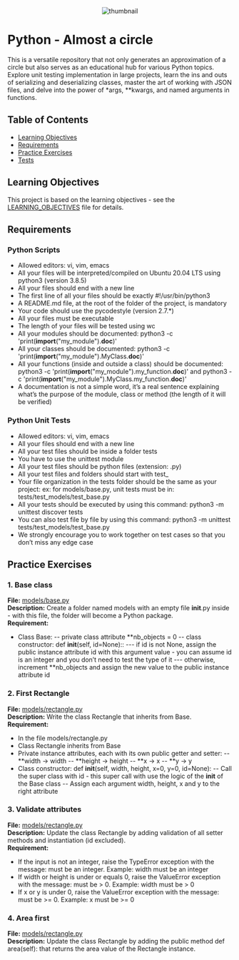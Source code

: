 <p align="center">
<img src="https://s3.eu-west-3.amazonaws.com/hbtn.intranet.project.files/holbertonschool-higher-level_programming+/331/giphy.mp4" alt="thumbnail">
</p>

# Python - Almost a circle

This is a versatile repository that not only generates an approximation of a circle but also serves as an educational hub for various Python topics. Explore unit testing implementation in large projects, learn the ins and outs of serializing and deserializing classes, master the art of working with JSON files, and delve into the power of \*args, \*\*kwargs, and named arguments in functions.

## Table of Contents

- [Learning Objectives](#learning-objectives)
- [Requirements](#requirements)
- [Practice Exercises](#practice-exercises)
- [Tests](#tests)

## Learning Objectives

This project is based on the learning objectives - see the [LEARNING_OBJECTIVES](https://github.com/Goaty-yagi/holbertonschool-higher_level_programming/blob/main/python-almost_a_circle/LEARNING_OBJECTIVES.md) file for details.

## Requirements

### Python Scripts

- Allowed editors: vi, vim, emacs
- All your files will be interpreted/compiled on Ubuntu 20.04 LTS using python3 (version 3.8.5)
- All your files should end with a new line
- The first line of all your files should be exactly #!/usr/bin/python3
- A README.md file, at the root of the folder of the project, is mandatory
- Your code should use the pycodestyle (version 2.7.\*)
- All your files must be executable
- The length of your files will be tested using wc
- All your modules should be documented: python3 -c 'print(**import**("my_module").**doc**)'
- All your classes should be documented: python3 -c 'print(**import**("my_module").MyClass.**doc**)'
- All your functions (inside and outside a class) should be documented: python3 -c 'print(**import**("my_module").my_function.**doc**)' and python3 -c 'print(**import**("my_module").MyClass.my_function.**doc**)'
- A documentation is not a simple word, it’s a real sentence explaining what’s the purpose of the module, class or method (the length of it will be verified)

### Python Unit Tests

- Allowed editors: vi, vim, emacs
- All your files should end with a new line
- All your test files should be inside a folder tests
- You have to use the unittest module
- All your test files should be python files (extension: .py)
- All your test files and folders should start with test\_
- Your file organization in the tests folder should be the same as your project: ex: for models/base.py, unit tests must be in: tests/test_models/test_base.py
- All your tests should be executed by using this command: python3 -m unittest discover tests
- You can also test file by file by using this command: python3 -m unittest tests/test_models/test_base.py
- We strongly encourage you to work together on test cases so that you don’t miss any edge case

## Practice Exercises

### 1. Base class

**File:** [models/base.py](https://github.com/Goaty-yagi/holbertonschool-higher_level_programming/blob/main/python-almost_a_circle/models/base.py)<br>
**Description:** Create a folder named models with an empty file **init**.py inside - with this file, the folder will become a Python package.<br>
**Requirement:** <br>

- Class Base:
  -- private class attribute **nb_objects = 0
  -- class constructor: def **init**(self, id=None)::
  --- if id is not None, assign the public instance attribute id with this argument value - you can assume id is an integer and you don’t need to test the type of it
  --- otherwise, increment **nb_objects and assign the new value to the public instance attribute id

### 2. First Rectangle

**File:** [models/rectangle.py](https://github.com/Goaty-yagi/holbertonschool-higher_level_programming/blob/main/python-almost_a_circle/models/rectangle.py)<br>
**Description:** Write the class Rectangle that inherits from Base.<br>
**Requirement:** <br>

- In the file models/rectangle.py
- Class Rectangle inherits from Base
- Private instance attributes, each with its own public getter and setter:
  -- **width -> width
  -- **height -> height
  -- **x -> x
  -- **y -> y
- Class constructor: def **init**(self, width, height, x=0, y=0, id=None):
  -- Call the super class with id - this super call with use the logic of the **init** of the Base class
  -- Assign each argument width, height, x and y to the right attribute

### 3. Validate attributes

**File:** [models/rectangle.py](https://github.com/Goaty-yagi/holbertonschool-higher_level_programming/blob/main/python-almost_a_circle/models/rectangle.py)<br>
**Description:** Update the class Rectangle by adding validation of all setter methods and instantiation (id excluded).<br>
**Requirement:** <br>

- If the input is not an integer, raise the TypeError exception with the message: <name of the attribute> must be an integer. Example: width must be an integer
- If width or height is under or equals 0, raise the ValueError exception with the message: <name of the attribute> must be > 0. Example: width must be > 0
- If x or y is under 0, raise the ValueError exception with the message: <name of the attribute> must be >= 0. Example: x must be >= 0

### 4. Area first

**File:** [models/rectangle.py](https://github.com/Goaty-yagi/holbertonschool-higher_level_programming/blob/main/python-almost_a_circle/models/rectangle.py)<br>
**Description:** Update the class Rectangle by adding the public method def area(self): that returns the area value of the Rectangle instance.<br>
